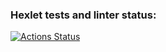 ### Hexlet tests and linter status:
[![Actions Status](https://github.com/kirGul52/python-web-development-project-lvl4/workflows/hexlet-check/badge.svg)](https://github.com/kirGul52/python-web-development-project-lvl4/actions)